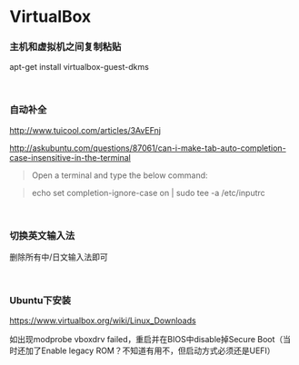# VirtualBox

### 主机和虚拟机之间复制粘贴

apt-get install virtualbox-guest-dkms

<br/>

### 自动补全

http://www.tuicool.com/articles/3AvEFnj

http://askubuntu.com/questions/87061/can-i-make-tab-auto-completion-case-insensitive-in-the-terminal

> Open a terminal and type the below command:
  
> echo set completion-ignore-case on | sudo tee -a /etc/inputrc

<br/>

### 切换英文输入法

删除所有中/日文输入法即可

<br/>

### Ubuntu下安装

https://www.virtualbox.org/wiki/Linux_Downloads

如出现modprobe vboxdrv failed，重启并在BIOS中disable掉Secure Boot（当时还加了Enable legacy ROM？不知道有用不，但启动方式必须还是UEFI）
